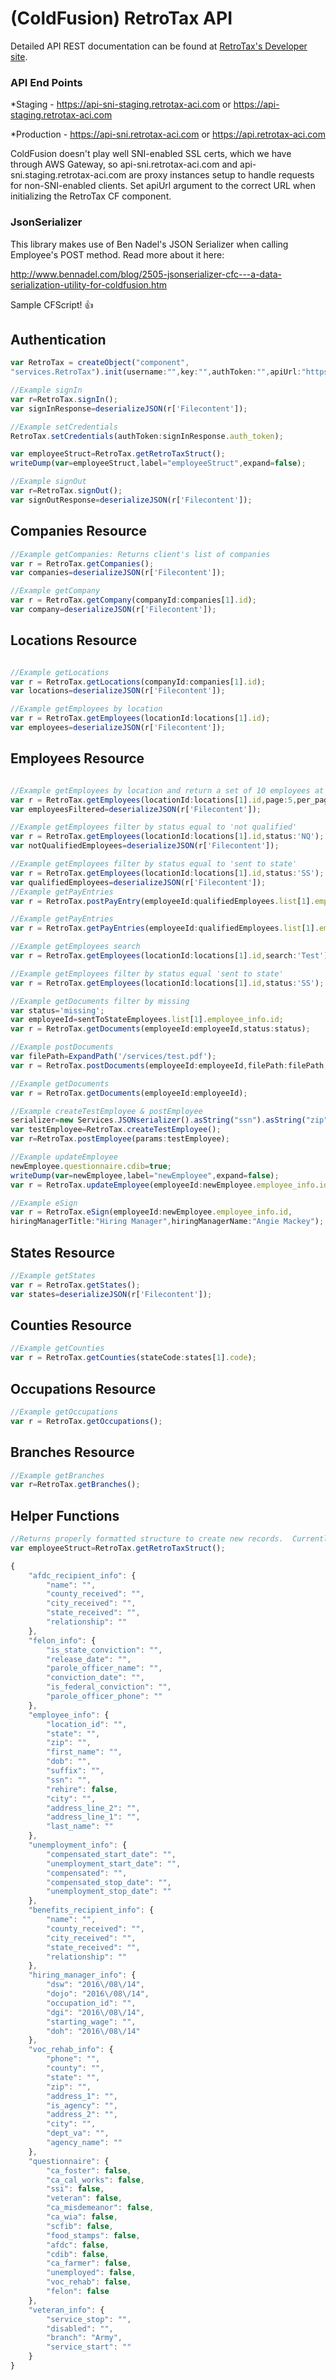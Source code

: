 # (ColdFusion) RetroTax API

Detailed API REST documentation can be found at [RetroTax's Developer site](https://developer.retrotax-aci.com/jbt/markdown-editor).

### API End Points

*Staging - https://api-sni-staging.retrotax-aci.com or https://api-staging.retrotax-aci.com

*Production - https://api-sni.retrotax-aci.com or https://api.retrotax-aci.com

ColdFusion doesn't play well SNI-enabled SSL certs, which we have through AWS Gateway, so api-sni.retrotax-aci.com and api-sni.staging.retrotax-aci.com are proxy instances setup to handle requests for non-SNI-enabled clients. Set apiUrl argument to the correct URL when initializing the RetroTax CF component.

### JsonSerializer
This library makes use of Ben Nadel's JSON Serializer when calling Employee's POST method.  Read more about it here:

http://www.bennadel.com/blog/2505-jsonserializer-cfc---a-data-serialization-utility-for-coldfusion.htm


Sample CFScript! :+1:

## Authentication

```javascript
var RetroTax = createObject("component",
"services.RetroTax").init(username:"",key:"",authToken:"",apiUrl:"https://api-sni-staging.retrotax-aci.com");

//Example signIn
var r=RetroTax.signIn();
var signInResponse=deserializeJSON(r['Filecontent']);

//Example setCredentials
RetroTax.setCredentials(authToken:signInResponse.auth_token);

var employeeStruct=RetroTax.getRetroTaxStruct();
writeDump(var=employeeStruct,label="employeeStruct",expand=false);

//Example signOut
var r=RetroTax.signOut();
var signOutResponse=deserializeJSON(r['Filecontent']);
```

## Companies Resource

```javascript
//Example getCompanies: Returns client's list of companies
var r = RetroTax.getCompanies();
var companies=deserializeJSON(r['Filecontent']);

//Example getCompany
var r = RetroTax.getCompany(companyId:companies[1].id);
var company=deserializeJSON(r['Filecontent']);
```

## Locations Resource

```javascript

//Example getLocations
var r = RetroTax.getLocations(companyId:companies[1].id);
var locations=deserializeJSON(r['Filecontent']);

//Example getEmployees by location
var r = RetroTax.getEmployees(locationId:locations[1].id);
var employees=deserializeJSON(r['Filecontent']);
```

## Employees Resource

```javascript

//Example getEmployees by location and return a set of 10 employees at the 5th page
var r = RetroTax.getEmployees(locationId:locations[1].id,page:5,per_page:10);
var employeesFiltered=deserializeJSON(r['Filecontent']);

//Example getEmployees filter by status equal to 'not qualified'
var r = RetroTax.getEmployees(locationId:locations[1].id,status:'NQ');
var notQualifiedEmployees=deserializeJSON(r['Filecontent']);

//Example getEmployees filter by status equal to 'sent to state'
var r = RetroTax.getEmployees(locationId:locations[1].id,status:'SS');
var qualifiedEmployees=deserializeJSON(r['Filecontent']);
//Example getPayEntries
var r = RetroTax.postPayEntry(employeeId:qualifiedEmployees.list[1].employee_info.id,wages:"9.0",hours:"40.0",start_date:"2016/08/01",end_date:"2016/08/01");

//Example getPayEntries
var r = RetroTax.getPayEntries(employeeId:qualifiedEmployees.list[1].employee_info.id);

//Example getEmployees search
var r = RetroTax.getEmployees(locationId:locations[1].id,search:'Test');

//Example getEmployees filter by status equal 'sent to state'
var r = RetroTax.getEmployees(locationId:locations[1].id,status:'SS');

//Example getDocuments filter by missing
var status='missing';
var employeeId=sentToStateEmployees.list[1].employee_info.id;
var r = RetroTax.getDocuments(employeeId:employeeId,status:status);

//Example postDocuments
var filePath=ExpandPath('/services/test.pdf');
var r = RetroTax.postDocuments(employeeId:employeeId,filePath:filePath,documentCode:'DD-214',documentMimeType:"application/pdf");

//Example getDocuments
var r = RetroTax.getDocuments(employeeId:employeeId);

//Example createTestEmployee & postEmployee
serializer=new Services.JSONserializer().asString("ssn").asString("zip").asInteger("occupation_id");
var testEmployee=RetroTax.createTestEmployee();
var r=RetroTax.postEmployee(params:testEmployee);

//Example updateEmployee
newEmployee.questionnaire.cdib=true;
writeDump(var=newEmployee,label="newEmployee",expand=false);
var r = RetroTax.updateEmployee(employeeId:newEmployee.employee_info.id,params:serializeJSON(newEmployee.questionnaire));

//Example eSign
var r = RetroTax.eSign(employeeId:newEmployee.employee_info.id,
hiringManagerTitle:"Hiring Manager",hiringManagerName:"Angie Mackey");
```

## States Resource

```javascript
//Example getStates
var r = RetroTax.getStates();
var states=deserializeJSON(r['Filecontent']);
```

## Counties Resource

```javascript
//Example getCounties
var r = RetroTax.getCounties(stateCode:states[1].code);
```

## Occupations Resource

```javascript
//Example getOccupations
var r = RetroTax.getOccupations();
```

## Branches Resource

```javascript
//Example getBranches
var r=RetroTax.getBranches();
```

## Helper Functions

```javascript
//Returns properly formatted structure to create new records.  Currently defaults some parameters to common values. 
var employeeStruct=RetroTax.getRetroTaxStruct();

{
	"afdc_recipient_info": {
		"name": "",
		"county_received": "",
		"city_received": "",
		"state_received": "",
		"relationship": ""
	},
	"felon_info": {
		"is_state_conviction": "",
		"release_date": "",
		"parole_officer_name": "",
		"conviction_date": "",
		"is_federal_conviction": "",
		"parole_officer_phone": ""
	},
	"employee_info": {
		"location_id": "",
		"state": "",
		"zip": "",
		"first_name": "",
		"dob": "",
		"suffix": "",
		"ssn": "",
		"rehire": false,
		"city": "",
		"address_line_2": "",
		"address_line_1": "",
		"last_name": ""
	},
	"unemployment_info": {
		"compensated_start_date": "",
		"unemployment_start_date": "",
		"compensated": "",
		"compensated_stop_date": "",
		"unemployment_stop_date": ""
	},
	"benefits_recipient_info": {
		"name": "",
		"county_received": "",
		"city_received": "",
		"state_received": "",
		"relationship": ""
	},
	"hiring_manager_info": {
		"dsw": "2016\/08\/14",
		"dojo": "2016\/08\/14",
		"occupation_id": "",
		"dgi": "2016\/08\/14",
		"starting_wage": "",
		"doh": "2016\/08\/14"
	},
	"voc_rehab_info": {
		"phone": "",
		"county": "",
		"state": "",
		"zip": "",
		"address_1": "",
		"is_agency": "",
		"address_2": "",
		"city": "",
		"dept_va": "",
		"agency_name": ""
	},
	"questionnaire": {
		"ca_foster": false,
		"ca_cal_works": false,
		"ssi": false,
		"veteran": false,
		"ca_misdemeanor": false,
		"ca_wia": false,
		"scfib": false,
		"food_stamps": false,
		"afdc": false,
		"cdib": false,
		"ca_farmer": false,
		"unemployed": false,
		"voc_rehab": false,
		"felon": false
	},
	"veteran_info": {
		"service_stop": "",
		"disabled": "",
		"branch": "Army",
		"service_start": ""
	}
}
```
